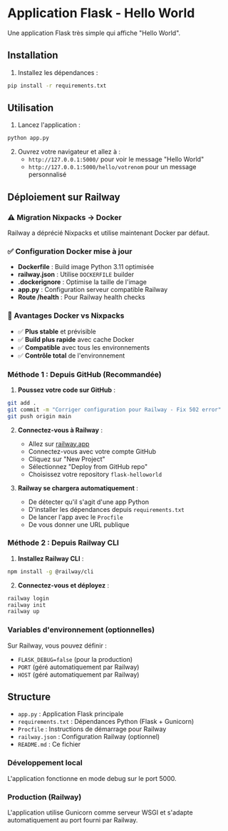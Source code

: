 # Application Flask - Hello World

Une application Flask très simple qui affiche "Hello World".

## Installation

1. Installez les dépendances :
```bash
pip install -r requirements.txt
```

## Utilisation

1. Lancez l'application :
```bash
python app.py
```

2. Ouvrez votre navigateur et allez à :
   - `http://127.0.0.1:5000/` pour voir le message "Hello World"
   - `http://127.0.0.1:5000/hello/votrenom` pour un message personnalisé

## Déploiement sur Railway

### ⚠️ Migration Nixpacks → Docker

Railway a déprécié Nixpacks et utilise maintenant Docker par défaut.

### ✅ Configuration Docker mise à jour

- **Dockerfile** : Build image Python 3.11 optimisée
- **railway.json** : Utilise `DOCKERFILE` builder
- **.dockerignore** : Optimise la taille de l'image
- **app.py** : Configuration serveur compatible Railway
- **Route /health** : Pour Railway health checks

### 🐳 Avantages Docker vs Nixpacks

- ✅ **Plus stable** et prévisible
- ✅ **Build plus rapide** avec cache Docker
- ✅ **Compatible** avec tous les environnements
- ✅ **Contrôle total** de l'environnement

### Méthode 1 : Depuis GitHub (Recommandée)

1. **Poussez votre code sur GitHub** :
```bash
git add .
git commit -m "Corriger configuration pour Railway - Fix 502 error"
git push origin main
```

2. **Connectez-vous à Railway** :
   - Allez sur [railway.app](https://railway.app)
   - Connectez-vous avec votre compte GitHub
   - Cliquez sur "New Project"
   - Sélectionnez "Deploy from GitHub repo"
   - Choisissez votre repository `flask-helloworld`

3. **Railway se chargera automatiquement** :
   - De détecter qu'il s'agit d'une app Python
   - D'installer les dépendances depuis `requirements.txt`
   - De lancer l'app avec le `Procfile`
   - De vous donner une URL publique

### Méthode 2 : Depuis Railway CLI

1. **Installez Railway CLI** :
```bash
npm install -g @railway/cli
```

2. **Connectez-vous et déployez** :
```bash
railway login
railway init
railway up
```

### Variables d'environnement (optionnelles)

Sur Railway, vous pouvez définir :
- `FLASK_DEBUG=false` (pour la production)
- `PORT` (géré automatiquement par Railway)
- `HOST` (géré automatiquement par Railway)

## Structure

- `app.py` : Application Flask principale
- `requirements.txt` : Dépendances Python (Flask + Gunicorn)
- `Procfile` : Instructions de démarrage pour Railway
- `railway.json` : Configuration Railway (optionnel)
- `README.md` : Ce fichier

### Développement local
L'application fonctionne en mode debug sur le port 5000.

### Production (Railway)
L'application utilise Gunicorn comme serveur WSGI et s'adapte automatiquement au port fourni par Railway.